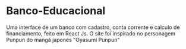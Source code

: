 # Banco-Educacional
Uma interface de um banco com cadastro, conta corrente e calculo de financiamento, feito em React Js. O site foi inspirado no personagem Punpun do mangá japonês "Oyasumi Punpun"

